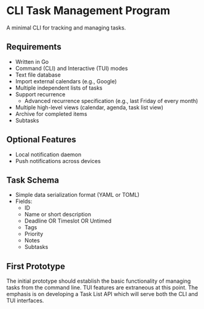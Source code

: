 # CLI Task Management Program

A minimal CLI for tracking and managing tasks.


## Requirements
- Written in Go
- Command (CLI) and Interactive (TUI) modes
- Text file database
- Import external calendars (e.g., Google)
- Multiple independent lists of tasks
- Support recurrence
  - Advanced recurrence specification (e.g., last Friday of every month)
- Multiple high-level views (calendar, agenda, task list view)
- Archive for completed items
- Subtasks


## Optional Features
- Local notification daemon
- Push notifications across devices


## Task Schema
- Simple data serialization format (YAML or TOML)
- Fields:
  - ID
  - Name or short description
  - Deadline OR Timeslot OR Untimed
  - Tags
  - Priority
  - Notes
  - Subtasks


## First Prototype
The initial prototype should establish the basic functionality of managing
tasks from the command line. TUI features are extraneous at this point. The
emphasis is on developing a Task List API which will serve both the CLI and
TUI interfaces.
